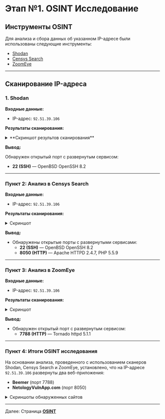# Этап №1. OSINT Исследование

## Инструменты OSINT

Для анализа и сбора данных об указанном IP-адресе были использованы следующие инструменты:
- [Shodan](https://www.shodan.io)
- [Censys Search](https://search.censys.io)
- [ZoomEye](https://www.zoomeye.ai)

---

## Сканирование IP-адреса

### 1. Shodan

**Входные данные:**
- IP-адрес: `92.51.39.106`

**Результаты сканирования:**  
<details>
<summary>**Скриншот результов сканирования**</summary>
![](pic/Shodan.png)
</details>

**Вывод:**  

Обнаружен открытый порт с развернутым сервисом:  
- **22 (SSH)** — OpenBSD OpenSSH 8.2

---

### Пункт 2: Анализ в Censys Search

**Входные данные:**
- IP-адрес: `92.51.39.106`

**Результаты сканирования:**  
<details>
<summary>Скриншот</summary>
![](pic/Censys.png)
</details>

**Вывод:**
- Обнаружены открытые порты с развернутыми сервисами:
  - **22 (SSH)** — OpenBSD OpenSSH 8.2
  - **8050 (HTTP)** — Apache HTTPD 2.4.7, PHP 5.5.9

---

### Пункт 3: Анализ в ZoomEye

**Входные данные:**
- IP-адрес: `92.51.39.106`

**Результаты сканирования:**  
<details>
<summary>Скриншот</summary>
![](pic/ZoomEye.png)
</details>

**Вывод:**
- Обнаружен открытый порт с развернутым сервисом:
  - **7788 (HTTP)** — Tornado httpd 5.1.1

---

### Пункт 4: Итоги OSINT исследования

На основании анализа, проведенного с использованием сканеров Shodan, Censys Search и ZoomEye, установлено, что на IP-адресе `92.51.39.106` развернуты два веб-приложения:
- **Beemer** (порт 7788)
- **NetologyVulnApp.com** (порт 8050)

<details>
<summary>Скриншоты обнаруженных сайтов</summary>
![](pic/NetologyVulnApp.com.png)
![](pic/Beemer.png)
</details>

---

Далее: Страница [**OSINT**](./osint.md)
